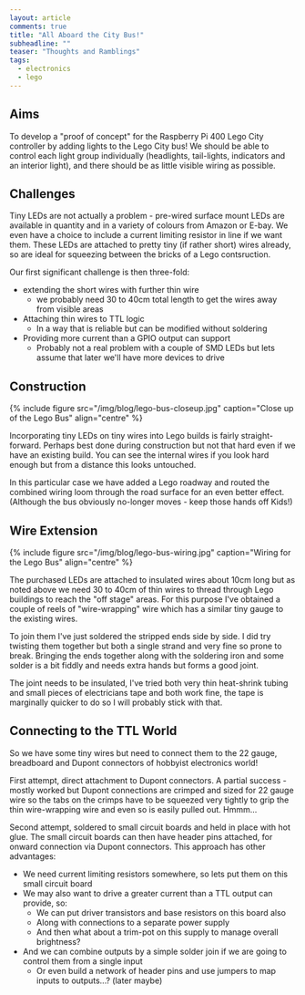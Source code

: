 ```yaml
---
layout: article
comments: true
title: "All Aboard the City Bus!"
subheadline: ""
teaser: "Thoughts and Ramblings"
tags:
  - electronics
  - lego
---
```

## Aims

To develop a "proof of concept" for the Raspberry Pi 400 Lego City controller by adding lights to the Lego City bus! We should be able to control each light group individually (headlights, tail-lights, indicators and an interior light), and there should be as little visible wiring as possible.

## Challenges

Tiny LEDs are not actually a problem - pre-wired surface mount LEDs are available in quantity and in a variety of colours from Amazon or E-bay. We even have a choice to include a current limiting resistor in line if we want them. These LEDs are attached to pretty tiny (if rather short) wires already, so are ideal for squeezing between the bricks of a Lego contsruction.

Our first significant challenge is then three-fold:

*   extending the short wires with further thin wire
    *   we probably need 30 to 40cm total length to get the wires away from visible areas
*   Attaching thin wires to TTL logic
    *   In a way that is reliable but can be modified without soldering
*   Providing more current than a GPIO output can support
    *   Probably not a real problem with a couple of SMD LEDs but lets assume that later we'll have more devices to drive

## Construction

{% include figure src="/img/blog/lego-bus-closeup.jpg" caption="Close up of the Lego Bus" align="centre" %}

Incorporating tiny LEDs on tiny wires into Lego builds is fairly straight-forward. Perhaps best done during construction but not that hard even if we have an existing build. You can see the internal wires if you look hard enough but from a distance this looks untouched.

In this particular case we have added a Lego roadway and routed the combined wiring loom through the road surface for an even better effect. (Although the bus obviously no-longer moves - keep those hands off Kids!)

## Wire Extension

{% include figure src="/img/blog/lego-bus-wiring.jpg" caption="Wiring for the Lego Bus" align="centre" %}

The purchased LEDs are attached to insulated wires about 10cm long but as noted above we need 30 to 40cm of thin wires to thread through Lego buildings to reach the "off stage" areas. For this purpose I've obtained a couple of reels of "wire-wrapping" wire which has a similar tiny gauge to the existing wires.

To join them I've just soldered the stripped ends side by side. I did try twisting them together but both a single strand and very fine so prone to break. Bringing the ends together along with the soldering iron and some solder is a bit fiddly and needs extra hands but forms a good joint.

The joint needs to be insulated, I've tried both very thin heat-shrink tubing and small pieces of electricians tape and both work fine, the tape is marginally quicker to do so I will probably stick with that.

## Connecting to the TTL World

So we have some tiny wires but need to connect them to the 22 gauge, breadboard and Dupont connectors of hobbyist electronics world!

First attempt, direct attachment to Dupont connectors. A partial success - mostly worked but Dupont connections are crimped and sized for 22 gauge wire so the tabs on the crimps have to be squeezed very tightly to grip the thin wire-wrapping wire and even so is easily pulled out. Hmmm...

Second attempt, soldered to small circuit boards and held in place with hot glue. The small circuit boards can then have header pins attached, for onward connection via Dupont connectors. This approach has other advantages:

*   We need current limiting resistors somewhere, so lets put them on this small circuit board
*   We may also want to drive a greater current than a TTL output can provide, so:
    *   We can put driver transistors and base resistors on this board also
    *   Along with connections to a separate power supply
    *   And then what about a trim-pot on this supply to manage overall brightness?
*   And we can combine outputs by a simple solder join if we are going to control them from a single input
    *   Or even build a network of header pins and use jumpers to map inputs to outputs...? (later maybe)
    

